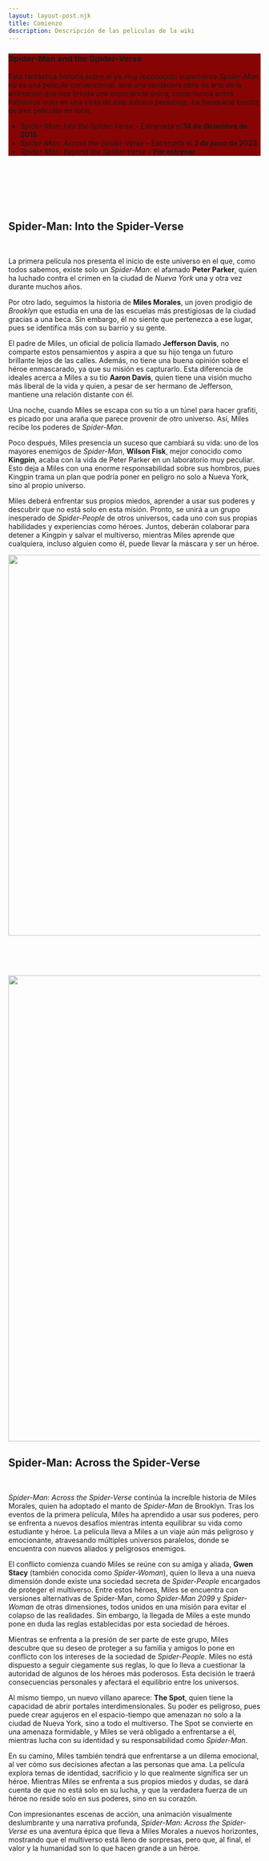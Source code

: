 ```yaml
---
layout: layout-post.njk
title: Comienzo
description: Descripción de las peliculas de la wiki
---
```

<div class="container-fluid text-white ">
  <section class="row">
    <article class="col-12 text-center p-5" style="background-color: #870404 ;">
  
 # Spider-Man and the Spider-Verse

Esta fantástica historia sobre el ya muy reconocido superhéroe *Spider-Man* no es una película convencional, sino una verdadera obra de arte de la animación que nos brinda una experiencia única, como nunca antes habíamos visto en una cinta de este icónico personaje. La franquicia consta de tres películas en total:

- *Spider-Man: Into the Spider-Verse* – Estrenada el **14 de diciembre de 2018**.
- *Spider-Man: Across the Spider-Verse* –  Estrenada el **2 de junio de 2023**
- *Spider-Man: Beyond the Spider-Verse* – **Por estrenar**
  </article> 
 </section>
</div>  
<br><br><br><br><br>
<div class="container text-white text-center border p-4 ">
 <section class="row">
   <article class="col-12 col-lg-6 ">

## Spider-Man: Into the Spider-Verse
 <br>

La primera película nos presenta el inicio de este universo en el que, como todos sabemos, existe solo un *Spider-Man*: el afamado **Peter Parker**, quien ha luchado contra el crimen en la ciudad de *Nueva York* una y otra vez durante muchos años.

Por otro lado, seguimos la historia de **Miles Morales**, un joven prodigio de *Brooklyn* que estudia en una de las escuelas más prestigiosas de la ciudad gracias a una beca. Sin embargo, él no siente que pertenezca a ese lugar, pues se identifica más con su barrio y su gente.

El padre de Miles, un oficial de policía llamado **Jefferson Davis**, no comparte estos pensamientos y aspira a que su hijo tenga un futuro brillante lejos de las calles. Además, no tiene una buena opinión sobre el héroe enmascarado, ya que su misión es capturarlo. Esta diferencia de ideales acerca a Miles a su tío **Aaron Davis**, quien tiene una visión mucho más liberal de la vida y quien, a pesar de ser hermano de Jefferson, mantiene una relación distante con él.

Una noche, cuando Miles se escapa con su tío a un túnel para hacer grafiti, es picado por una araña que parece provenir de otro universo. Así, Miles recibe los poderes de *Spider-Man*.

Poco después, Miles presencia un suceso que cambiará su vida: uno de los mayores enemigos de *Spider-Man*, **Wilson Fisk**, mejor conocido como **Kingpin**, acaba con la vida de Peter Parker en un laboratorio muy peculiar. Esto deja a Miles con una enorme responsabilidad sobre sus hombros, pues Kingpin trama un plan que podría poner en peligro no solo a Nueva York, sino al propio universo.


Miles deberá enfrentar sus propios miedos, aprender a usar sus poderes y descubrir que no está solo en esta misión. Pronto, se unirá a un grupo inesperado de *Spider-People* de otros universos, cada uno con sus propias habilidades y experiencias como héroes. Juntos, deberán colaborar para detener a Kingpin y salvar el multiverso, mientras Miles aprende que cualquiera, incluso alguien como él, puede llevar la máscara y ser un héroe.

   </article>
  <article class="col-12 col-lg-6  d-none d-sm-block">
   <img src="/img/inicio 1.webp" alt="" height="759" width="auto" >
  </article> 
  </section>
</div>  

<br><br><br>

<div class="container text-white text-center my-5 p-4 border">
 <section class="row">
   <article class="col-12 col-lg-6 d-none d-sm-block"> 
    <img src="/img/inicio2.webp" alt="" height="929" width="auto" >
   </article>

   <article class="col-12 col-lg-6 my-3 ">

## Spider-Man: Across the Spider-Verse
<br>

*Spider-Man: Across the Spider-Verse* continúa la increíble historia de Miles Morales, quien ha adoptado el manto de *Spider-Man* de Brooklyn. Tras los eventos de la primera película, Miles ha aprendido a usar sus poderes, pero se enfrenta a nuevos desafíos mientras intenta equilibrar su vida como estudiante y héroe. La película lleva a Miles a un viaje aún más peligroso y emocionante, atravesando múltiples universos paralelos, donde se encuentra con nuevos aliados y peligrosos enemigos.

El conflicto comienza cuando Miles se reúne con su amiga y aliada, **Gwen Stacy** (también conocida como *Spider-Woman*), quien lo lleva a una nueva dimensión donde existe una sociedad secreta de *Spider-People* encargados de proteger el multiverso. Entre estos héroes, Miles se encuentra con versiones alternativas de Spider-Man, como *Spider-Man 2099* y *Spider-Woman* de otras dimensiones, todos unidos en una misión para evitar el colapso de las realidades. Sin embargo, la llegada de Miles a este mundo pone en duda las reglas establecidas por esta sociedad de héroes.

Mientras se enfrenta a la presión de ser parte de este grupo, Miles descubre que su deseo de proteger a su familia y amigos lo pone en conflicto con los intereses de la sociedad de *Spider-People*. Miles no está dispuesto a seguir ciegamente sus reglas, lo que lo lleva a cuestionar la autoridad de algunos de los héroes más poderosos. Esta decisión le traerá consecuencias personales y afectará el equilibrio entre los universos.

Al mismo tiempo, un nuevo villano aparece: **The Spot**, quien tiene la capacidad de abrir portales interdimensionales. Su poder es peligroso, pues puede crear agujeros en el espacio-tiempo que amenazan no solo a la ciudad de Nueva York, sino a todo el multiverso. The Spot se convierte en una amenaza formidable, y Miles se verá obligado a enfrentarse a él, mientras lucha con su identidad y su responsabilidad como *Spider-Man*.

En su camino, Miles también tendrá que enfrentarse a un dilema emocional, al ver cómo sus decisiones afectan a las personas que ama. La película explora temas de identidad, sacrificio y lo que realmente significa ser un héroe. Mientras Miles se enfrenta a sus propios miedos y dudas, se dará cuenta de que no está solo en su lucha, y que la verdadera fuerza de un héroe no reside solo en sus poderes, sino en su corazón.

Con impresionantes escenas de acción, una animación visualmente deslumbrante y una narrativa profunda, *Spider-Man: Across the Spider-Verse* es una aventura épica que lleva a Miles Morales a nuevos horizontes, mostrando que el multiverso está lleno de sorpresas, pero que, al final, el valor y la humanidad son lo que hacen grande a un héroe.

   </article> 
  </section>
</div>  
